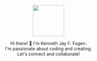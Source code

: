 <p align="center">
  <img src="https://images.app.goo.gl/KUh5Rnmhyw9LNJUh6" width="100" height="100">
</p>

<p align="center">
  Hi there! 👋 I'm Kenneth Jay F. Fugen. <br>
  I'm passionate about coding and creating. <br>
  Let's connect and collaborate!
</p>

